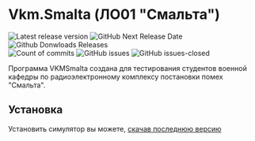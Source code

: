 # Vkm.Smalta (ЛО01 "Смальта")
![Latest release version](https://github-basic-badges.herokuapp.com/release/PicOLinO/VKMSmalta.svg)
![GitHub Next Release Date](https://img.shields.io/badge/next%20release-september-brightgreen.svg)
![Github Donwloads Releases](https://img.shields.io/github/downloads/PicOLinO/VKMSmalta/latest/total.svg)  
![Count of commits](https://github-basic-badges.herokuapp.com/commits/PicOLinO/VKMSmalta.svg)
![GitHub issues](https://img.shields.io/github/issues/PicOLinO/VKMSmalta.svg)
![GitHub issues-closed](https://img.shields.io/github/issues-closed/PicOLinO/VKMSmalta.svg)

Программа VKMSmalta создана для тестирования студентов военной кафедры по радиоэлектронному комплексу постановки помех "Смальта".

## Установка
Установить симулятор вы можете, [скачав последнюю версию](https://github.com/PicOLinO/VKMSmalta/releases)

